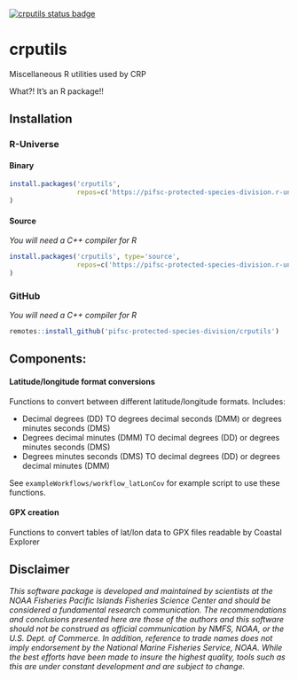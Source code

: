 <!-- README.md is generated from README.Rmd. Please edit that file -->

[![crputils status
badge](https://pifsc-protected-species-division.r-universe.dev/badges/crputils)](https://pifsc-protected-species-division.r-universe.dev/crputils)

# crputils

Miscellaneous R utilities used by CRP

What?! It’s an R package!!

## Installation

### R-Universe

#### Binary

``` r
install.packages('crputils', 
                 repos=c('https://pifsc-protected-species-division.r-universe.dev','https://cloud.r-project.org')
)
```

#### Source

*You will need a C++ compiler for R*

``` r
install.packages('crputils', type='source', 
                 repos=c('https://pifsc-protected-species-division.r-universe.dev','https://cloud.r-project.org')
)
```

### GitHub

*You will need a C++ compiler for R*

``` r
remotes::install_github('pifsc-protected-species-division/crputils')
```

## Components:

#### Latitude/longitude format conversions

Functions to convert between different latitude/longitude formats.
Includes:

-   Decimal degrees (DD) TO degrees decimal seconds (DMM) or degrees
    minutes seconds (DMS)
-   Degrees decimal minutes (DMM) TO decimal degrees (DD) or degrees
    minutes seconds (DMS)
-   Degrees minutes seconds (DMS) TO decimal degrees (DD) or degrees
    decimal minutes (DMM)

See `exampleWorkflows/workflow_latLonCov` for example script to use
these functions.

#### GPX creation

Functions to convert tables of lat/lon data to GPX files readable by
Coastal Explorer

## Disclaimer

*This software package is developed and maintained by scientists at the
NOAA Fisheries Pacific Islands Fisheries Science Center and should be
considered a fundamental research communication. The recommendations and
conclusions presented here are those of the authors and this software
should not be construed as official communication by NMFS, NOAA, or the
U.S. Dept. of Commerce. In addition, reference to trade names does not
imply endorsement by the National Marine Fisheries Service, NOAA. While
the best efforts have been made to insure the highest quality, tools
such as this are under constant development and are subject to change.*
